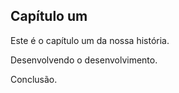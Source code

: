 ## Capítulo um

Este é o capítulo um da nossa história.

Desenvolvendo o desenvolvimento.

Conclusão.


